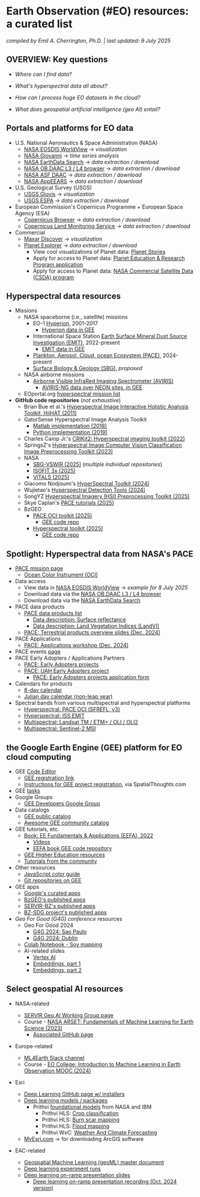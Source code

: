 # Earth Observation (#EO) resources: a curated list

*compiled by Emil A. Cherrington, Ph.D. | last updated: 9 July 2025*

## OVERVIEW: Key questions
* *Where can I find data?*

* *What's hyperspectral data all about?*

* *How can I process huge EO datasets in the cloud?* 

* *What does geospatial artificial intelligence (geo AI) entail?*

## Portals and platforms for EO data
* U.S. National Aeronautics & Space Administration (NASA)
  * [NASA EOSDIS WorldView](https://worldview.earthdata.nasa.gov/) -> *visualization*
  * [NASA Giovanni](https://giovanni.gsfc.nasa.gov/giovanni/) -> *time series analysis*
  * [NASA EarthData Search](https://search.earthdata.nasa.gov/search) -> *data extraction / download*
  * [NASA  OB.DAAC L3 / L4 browser](https://oceandata.sci.gsfc.nasa.gov/l3/) -> *data extraction / download*
  * [NASA ASF DAAC](https://search.asf.alaska.edu/#/) -> *data extraction / download*
  * [NASA AppEEARS](https://appeears.earthdatacloud.nasa.gov/) -> *data extraction / download*
* U.S. Geological Survey (USGS)
  * [USGS Glovis](https://glovis.usgs.gov/app) -> *visualization*
  * [USGS ESPA](https://espa.cr.usgs.gov/) -> *data extraction / download*
* European Commission's Copernicus Programme + European Space Agency (ESA)
  * [Copernicus Browser](https://browser.dataspace.copernicus.eu/) -> *data extraction / download*
  * [Copernicus Land Monitoring Service](https://land.copernicus.eu/en) -> *data extraction / download*
* Commercial
  * [Maxar Discover](https://discover.maxar.com/) -> *visualization*
  * [Planet Explorer](https://www.planet.com/explorer/) -> *data extraction / download*
    * View cool visualizations of Planet data: [Planet Stories](https://www.planet.com/stories/)
    * Apply for access to Planet data: [Planet Education & Research Program application](https://www.planet.com/industries/education-and-research/#apply-now)
    * Apply for access to Planet data: [NASA Commercial Satellite Data (CSDA) program](https://csdap.earthdata.nasa.gov/signup/)

## Hyperspectral data resources
* Missions
  * NASA spaceborne (i.e., satellite) missions
    * EO-1 [Hyperion](https://www.usgs.gov/centers/eros/science/usgs-eros-archive-earth-observing-one-eo-1-hyperion), 2001-2017
      * [Hyperion data in GEE](https://developers.google.com/earth-engine/datasets/catalog/EO1_HYPERION)
    * International Space Station [Earth Surface Mineral Dust Source Investigation (EMIT)](https://earth.jpl.nasa.gov/emit/), 2022-present
      * [EMIT data in GEE](https://developers.google.com/earth-engine/datasets/catalog/NASA_EMIT_L2A_RFL)
    * [Plankton, Aerosol, Cloud, ocean Ecosystem (PACE)](https://pace.oceansciences.org/), 2024-present
    * [Surface Biology & Geology (SBG)](https://sbg.jpl.nasa.gov/), *proposed*
  * NASA airborne missions
    * [Airborne Visible InfraRed Imaging Spectrometer (AVIRIS)](https://aviris.jpl.nasa.gov/)
      * [AVIRIS-NG data over NEON sites, in GEE](https://developers.google.com/earth-engine/datasets/catalog/projects_neon-prod-earthengine_assets_HSI_REFL_002)
  * EOportal.org [hyperspectral mission list](https://www.eoportal.org/other-space-activities/hyperspectral-imaging)
* **GitHub code repositories** (*not exhaustive*)
  * Brian Bue et al.'s [Hyperspectral Image Interactive Holistic Analysis Toolkit, HiiHAT (2011)](https://github.com/dsmbgu8/HiiHAT)
  * GatorSense Hyperspectral Image Analysis Toolkit
    * [Matlab implementation (2018)](https://github.com/GatorSense/hsi_toolkit)
    * [Python implementation (2019)](https://github.com/GatorSense/hsi_toolkit_py)
  * Charles Camp Jr.'s [CRIKit2: Hyperspectral imaging toolkit (2022)](https://github.com/CCampJr/CRIkit2)
  * SpringsZ's [Hyperspectral Image Computer Vision Classification Image Preprocessing Toolkit (2023)](https://github.com/springsZ/Hyperspectral-Image-Computer-Vision-Classification-Image-Preprocessing-Toolkit)
  * NASA
    * [SBG-VSWIR (2025)](https://github.com/sbg-vswir) (*multiple individual repositories*)
    * [ISOFIT 3x (2025)](https://github.com/isofit/isofit)
    * [VITALS (2025)](https://github.com/nasa/VITALS)
  * Giacomo Nodjoumi's [HyperSpectral Toolkit (2024)](https://github.com/Hyradus/HyperSpectralToolkit)
  * Wujietao's [Hyperspectral Detection Tools (2024)](https://github.com/wujietao233/Hyperspectral_Detection_Tools)
  * SongYZ [Hyperspectral Imagery (HSI) Preprocessing Toolkit (2025)](https://github.com/songyz2019/hsi-preprocessing-toolkit)
  * Skye Caplan's [PACE tutorials (2025)](https://github.com/skyecaplan/pace_tutorials)
  * BzGEO
    * [PACE OCI toolkit (2025)](https://github.com/BzGEO/pace_oci_toolkit)
      * [GEE code repo](https://bit.ly/gee_repo_pace_oci)
    * [Hyperspectral toolkit (2025)](https://github.com/BzGEO/hyperspectral_toolkit)
      * [GEE code repo](https://bit.ly/gee_repo_hyperspectral)

## Spotlight: Hyperspectral data from NASA's PACE
* [PACE mission page](https://pace.oceansciences.org/)
  * [Ocean Color Instrument (OCI)](https://pace.oceansciences.org/oci.htm)
* Data access
  * View data in [NASA EOSDIS WorldView](https://go.nasa.gov/4kNDA1z) -> *example for 8 July 2025*
  * Download data via the [NASA  OB.DAAC L3 / L4 browser](https://oceandata.sci.gsfc.nasa.gov/l3/)
  * Download data via the [NASA EarthData Search](https://search.earthdata.nasa.gov/search?fi=OCI&as[platforms][0]=Space-based%20Platforms%3AEarth%20Observation%20Satellites%3A%3APACE&as[instrument][0]=OCI&fpb0=Space-based%20Platforms&fpc0=Earth%20Observation%20Satellites&fps0=PACE)
* PACE data products
  * [PACE data products list](https://pace.oceansciences.org/data_table.htm)
    * [Data description: Surface reflectance](https://oceancolor.gsfc.nasa.gov/data/10.5067/PACE/OCI/L2/SFREFL/3.0)
    * [Data description: Land Vegetation Indices (LandVI)](https://oceancolor.gsfc.nasa.gov/data/10.5067/PACE/OCI/L2/LANDVI/3.0)
  * [PACE: Terrestrial products overview slides (Dec. 2024)](https://pace.oceansciences.org/docs/03-c-Huemmrich_PACE_Terrestrial.pdf)
* PACE Applications
  * [PACE: Applications workshop (Dec. 2024)](https://pace.oceansciences.org/event_archive/2024-PACE-Applications-Workshop.htm)
* PACE events [page](https://pace.oceansciences.org/events.htm)
* PACE Early Adopters / Applications Partners
  * [PACE: Early Adopters projects](https://pace.oceansciences.org/app_adopters.htm)
  * [PACE: UAH Early Adopters project](https://pace.oceansciences.org/people_ea.htm?id=127)
    * [PACE: Early Adopters projects application form](https://forms.gle/ZxUeqDJDZu47SEzD8)
* Calendars for products
  * [8-day calendar](https://bit.ly/pace_oci_8d_cal)
  * [Julian day calendar (non-leap year)](https://satcorps.larc.nasa.gov/safari/JulianDayChart.html)
* Spectral bands from various multispectral and hyperspectral platforms
  * [Hyperspectral: PACE OCI (SFREFL, v3)](https://bit.ly/pace_oci_sr_v3_bands)
  * [Hyperspectral: ISS EMIT](https://bit.ly/iss_emit_bands)
  * [Multispectral: Landsat TM / ETM+ / OLI / OLI2](https://bit.ly/landsat_bands)
  * [Multispectral: Sentinel-2 MSI](https://bit.ly/s2_bands)

## the Google Earth Engine (GEE) platform for EO cloud computing
* GEE [Code Editor](https://code.earthengine.google.com/)
  * [GEE registration link](https://earthengine.google.com/signup/)
  * [Instructions for GEE project registration](https://courses.spatialthoughts.com/gee-sign-up.html), via SpatialThoughts.com
* GEE [tasks](https://code.earthengine.google.com/tasks)
* Google Groups
  * [GEE Developers Google Group](https://groups.google.com/g/google-earth-engine-developers)
* Data catalogs
  * [GEE public catalog](https://developers.google.com/earth-engine/datasets)
  * [Awesome GEE community catalog](https://gee-community-catalog.org/)
* GEE tutorials, etc.
  * [Book: EE Fundamentals & Applications (EEFA), 2022](https://www.eefabook.org/)
    * [Videos](https://www.youtube.com/@eefabook3667/videos)
    * [EEFA book GEE code repository](https://earthengine.googlesource.com/projects/gee-edu/book)
  * [GEE Higher Education resources](https://developers.google.com/earth-engine/tutorials/edu)
  * [Tutorials from the community](https://developers.google.com/earth-engine/tutorials/community/explore)
* Other resources
  * [JavaScript color guide](http://www.javascripter.net/faq/colornam.htm)
  * [Git repositories on GEE](https://earthengine.googlesource.com/)
* GEE apps
   * [Google's curated apps](https://www.earthengine.app/)
   * [BzGEO's published apps](https://bzgeo.users.earthengine.app/)
   * [SERVIR-BZ's published apps](https://servirbz.users.earthengine.app/)
   * [BZ-SDG project's published apps](https://bz-sdg.earthengine.app/)
* *Geo For Good (G4G) conference* resources
  * Geo For Good 2024
    * [G4G 2024: Sao Paulo](https://earthoutreachonair.withgoogle.com/events/geoforgood24-saopaulo)
    * [G4G 2024: Dublin](https://earthoutreachonair.withgoogle.com/events/geoforgood24-dublin)
  * [Colab Notebook - Soy mapping](https://colab.research.google.com/drive/1Iip9Li7ZguMxKUjZ4mbcg_q1EDyAvUB2)
  * AI-related slides
    * [Vertex AI](https://docs.google.com/presentation/d/1eNJDIoJg-ADrxC09JIzl00frjyseEc917rItTDPalGI/edit#slide=id.g303d87bcffc_0_0)
    * [Embeddings, part 1](https://docs.google.com/presentation/d/1ZfBYUNV1w377rkxc3REm5_evyzMJF6szxXGBszKC7uw/edit#slide=id.g3012811fd68_0_1316)
    * [Embeddings, part 2](https://docs.google.com/presentation/d/1azsWfeDuC-ZF5L8LNuWAEe49UOsxC-pPvqyZvSvJThk/edit#slide=id.g303d69aca51_0_197)
 
## Select geospatial AI resources

* NASA-related
  * [SERVIR Geo AI Working Group page](https://sites.google.com/uah.edu/geo-ai-working-group/home)
  * Course - [NASA ARSET: Fundamentals of Machine Learning for Earth Science (2023)](https://appliedsciences.nasa.gov/get-involved/training/english/arset-fundamentals-machine-learning-earth-science)
    * [Associated GitHub page](https://github.com/NASAARSET/ARSET_ML_Fundamentals)

* Europe-related
  * [ML4Earth Slack channel](https://ml4earthworkspace.slack.com/team)
  * Course - [EO College: Introduction to Machine Learning in Earth Observation MOOC (2024)](https://eo-college.org/courses/introduction-to-machine-learning-for-earth-observation/)

* Esri
  * [Deep Learning GitHub page w/ installers](https://github.com/Esri/deep-learning-frameworks?tab=readme-ov-file)
  * [Deep learning models / packages](https://livingatlas.arcgis.com/en/browse/#d=1&type=tool&itemTypes=Deep+Learning+Package)
    * Prithvi [foundational models](https://livingatlas.arcgis.com/en/browse/?q=prithvi#d=1&type=tool&itemTypes=Deep+Learning+Package&q=prithvi) from NASA and IBM
      * Prithvi HLS: [Crop classification](https://www.arcgis.com/home/item.html?id=39e598cb9eed4f1eac28f8484c5f3679)
      * Prithvi HLS: [Burn scar mapping](https://www.arcgis.com/home/item.html?id=9af7af28dd91473bbc8ad40942e74563)
      * Prithvi HLS: [Flood mapping](https://www.arcgis.com/home/item.html?id=29dc90c33daf402caa9293c2088d1057)
      * Prithvi WxC: [Weather And Climate Forecasting](https://www.arcgis.com/home/item.html?id=e5969e62295e4c7881b38ea16b565a2d)
  * [MyEsri.com](https://my.esri.com/) -> for downloading ArcGIS software

* EAC-related
  * [Geospatial Machine Learning (geoML) master document](https://bit.ly/geoml)
  * [Deep learning experiment runs](https://bit.ly/geoml_mod_comp)
  * [Deep learning on-ramp presentation slides](https://docs.google.com/presentation/d/1e9h_LQrSyL5oriFHUMxsVyWulQ1ReO1S/edit#slide=id.p1)
    * [Deep learning on-ramp presentation recording (Oct. 2024 version)](https://www.youtube.com/watch?v=H-iAVLtkV0c)
